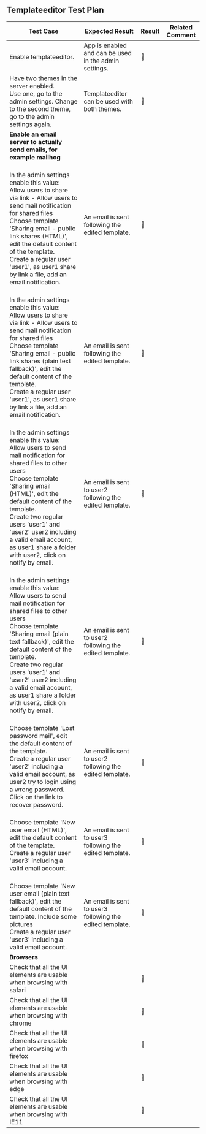 ## Templateeditor Test Plan



| Test Case                                | Expected Result                          | Result         | Related Comment |
| ---------------------------------------- | ---------------------------------------- | -------------- | --------------- |
| Enable templateeditor.                   | App is enabled and can be used in the admin settings. | 🚧             |                 |
| Have two themes in the server enabled.<br />Use one, go to the admin settings. Change to the second theme, go to the admin settings again. | Templateeditor can be used with both themes. | 🚧             |                 |
| **Enable an email server to actually send  emails, for example mailhog** |                                          |                |                 |
| <br /> In the admin settings enable this value:<br />Allow users to share via link - Allow users to send mail notification for shared files<br />Choose template 'Sharing email - public link shares (HTML)', edit the default content of the template.<br /> Create a regular user 'user1', as user1 share by link a file, add an email notification. | An email is sent following the edited template. | 🚧             |                 |
| <br /> In the admin settings enable this value:<br />Allow users to share via link - Allow users to send mail notification for shared files<br />Choose template 'Sharing email - public link shares (plain text fallback)', edit the default content of the template.<br /> Create a regular user 'user1', as user1 share by link a file, add an email notification.<br /> | An email is sent following the edited template. | 🚧             |                 |
| <br /> In the admin settings enable this value:<br />Allow users to send mail notification for shared files to other users <br />Choose template 'Sharing email (HTML)', edit the default content of the template.<br /> Create two regular users 'user1' and 'user2' user2 including a valid email account,  as user1 share a folder with user2, click on notify by email.<br /> | An email is sent to user2 following the edited template. | 🚧             |                 |
| <br /> In the admin settings enable this value:<br />Allow users to send mail notification for shared files to other users <br />Choose template 'Sharing email (plain text fallback)', edit the default content of the template.<br /> Create two regular users 'user1' and 'user2' user2 including a valid email account,  as user1 share a folder with user2, click on notify by email.<br /> | An email is sent to user2 following the edited template. | 🚧             |                 |
| <br />Choose template 'Lost password mail', edit the default content of the template.<br /> Create a regular user 'user2' including a valid email account,  as user2 try to login using a wrong password. Click on the link to recover password.<br /> | An email is sent to user2 following the edited template. | 🚧             |                 |
| <br />Choose template 'New user email (HTML)', edit the default content of the template.<br /> Create a regular user 'user3' including a valid email account.<br /> | An email is sent to user3 following the edited template. | 🚧             |                 |
| <br />Choose template 'New user email (plain text fallback)', edit the default content of the template. Include some pictures<br /> Create a regular user 'user3' including a valid email account.<br /> | An email is sent to user3 following the edited template. | 🚧             |                 |
| **Browsers**                             |                                          |                |                 |
| Check that all the UI elements are usable when browsing with safari |                                          | :construction: |                 |
| Check that all the UI elements are usable when browsing with chrome |                                          | :construction: |                 |
| Check that all the UI elements are usable when browsing with firefox |                                          | :construction: |                 |
| Check that all the UI elements are usable when browsing with edge |                                          | :construction: |                 |
| Check that all the UI elements are usable when browsing with IE11 |                                          | :construction: |                 |
